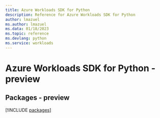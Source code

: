 ```yaml
---
title: Azure Workloads SDK for Python
description: Reference for Azure Workloads SDK for Python
author: lmazuel
ms.author: lmazuel
ms.data: 01/18/2023
ms.topic: reference
ms.devlang: python
ms.service: workloads
---
```

# Azure Workloads SDK for Python - preview
## Packages - preview
[!INCLUDE [packages](workloads-index.md)]